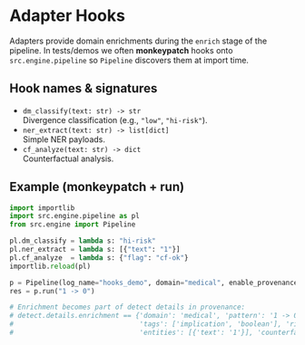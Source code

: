 # Adapter Hooks

Adapters provide domain enrichments during the `enrich` stage of the pipeline. In tests/demos we often **monkeypatch** hooks onto `src.engine.pipeline` so `Pipeline` discovers them at import time.

## Hook names & signatures

- `dm_classify(text: str) -> str`  
  Divergence classification (e.g., `"low"`, `"hi-risk"`).
- `ner_extract(text: str) -> list[dict]`  
  Simple NER payloads.
- `cf_analyze(text: str) -> dict`  
  Counterfactual analysis.

## Example (monkeypatch + run)

```python
import importlib
import src.engine.pipeline as pl
from src.engine import Pipeline

pl.dm_classify = lambda s: "hi-risk"
pl.ner_extract = lambda s: [{"text": "1"}]
pl.cf_analyze  = lambda s: {"flag": "cf-ok"}
importlib.reload(pl)

p = Pipeline(log_name="hooks_demo", domain="medical", enable_provenance=True, session="t")
res = p.run("1 -> 0")

# Enrichment becomes part of detect details in provenance:
# detect.details.enrichment == {'domain': 'medical', 'pattern': '1 -> 0', 'score': 0.5,
#                               'tags': ['implication', 'boolean'], 'risk': 'hi-risk',
#                               'entities': [{'text': '1'}], 'counterfactual': {'flag': 'cf-ok'}}

